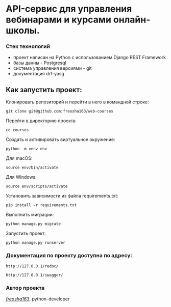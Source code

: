 
# API-сервис для управления вебинарами и курсами онлайн-школы.

### Стек технологий
- проект написан на Python с использованием Django REST Framework
- базы данны - Postgresql
- система управления версиями - git
- документация drf-yasg




## Как запустить проект:

Клонировать репозиторий и перейти в него в командной строке:

    git clone git@github.com:freosha163/web-courses

Перейти в директорию проекта

    cd courses

Cоздать и активировать виртуальное окружение:

    python -m venv env

Для macOS:

    source env/bin/activate

Для Windows:

    source env/scripts/activate


Установить зависимости из файла requirements.txt:

    pip install -r requirements.txt

Выполнить миграции:

    python manage.py migrate

Запустить проект:

    python manage.py runserver


### Документация по проекту доступна по адресу:

    http://127.0.0.1/redoc/

    http://127.0.0.1/swagger/


### Автор проекта
_[freosha163](https://github.com/freosha163)_, python-developer
